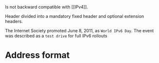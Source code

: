 Is not backward compatible with [[IPv4]].

Header divided into a mandatory fixed header and optional extension headers.

The Internet Society promoted June 8, 2011, as `World IPv6 Day`. The event was described as a `test drive` for full IPv6 rollouts

# Address format
